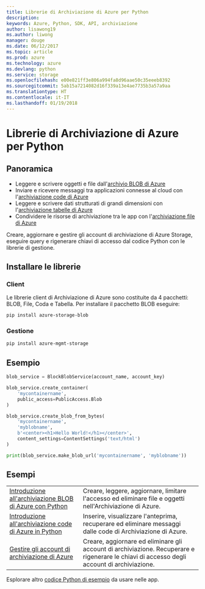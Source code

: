 ```yaml
---
title: Librerie di Archiviazione di Azure per Python
description: 
keywords: Azure, Python, SDK, API, archiviazione
author: lisawong19
ms.author: liwong
manager: douge
ms.date: 06/12/2017
ms.topic: article
ms.prod: azure
ms.technology: azure
ms.devlang: python
ms.service: storage
ms.openlocfilehash: e00e821ff3e806a994fa8d96aae50c35eeeb8392
ms.sourcegitcommit: 5ab15a7214082d16f339a13e4ae7735b3a57a9aa
ms.translationtype: HT
ms.contentlocale: it-IT
ms.lasthandoff: 01/19/2018
---
```

# <a name="azure-storage-libraries-for-python"></a>Librerie di Archiviazione di Azure per Python

## <a name="overview"></a>Panoramica
- Leggere e scrivere oggetti e file dall'[archivio BLOB di Azure](https://docs.microsoft.com/en-us/azure/storage/storage-python-how-to-use-blob-storage)
- Inviare e ricevere messaggi tra applicazioni connesse al cloud con l'[archiviazione code di Azure](https://docs.microsoft.com/azure/storage/storage-python-how-to-use-queue-storage)
- Leggere e scrivere dati strutturati di grandi dimensioni con l'[archiviazione tabelle di Azure](https://docs.microsoft.com/azure/storage/storage-python-how-to-use-table-storage) 
- Condividere le risorse di archiviazione tra le app con l'[archiviazione file di Azure](https://docs.microsoft.com/azure/storage/storage-python-how-to-use-file-storage)

Creare, aggiornare e gestire gli account di archiviazione di Azure Storage, eseguire query e rigenerare chiavi di accesso dal codice Python con le librerie di gestione.

## <a name="install-the-libraries"></a>Installare le librerie

### <a name="client"></a>Client

Le librerie client di Archiviazione di Azure sono costituite da 4 pacchetti: BLOB, File, Coda e Tabella. Per installare il pacchetto BLOB eseguire:

```bash
pip install azure-storage-blob
```

### <a name="management"></a>Gestione

```bash
pip install azure-mgmt-storage
```

## <a name="example"></a>Esempio
```python
blob_service = BlockBlobService(account_name, account_key)

blob_service.create_container(
    'mycontainername',
    public_access=PublicAccess.Blob
)

blob_service.create_blob_from_bytes(
    'mycontainername',
    'myblobname',
    b'<center><h1>Hello World!</h1></center>',
    content_settings=ContentSettings('text/html')
)

print(blob_service.make_blob_url('mycontainername', 'myblobname'))
```

## <a name="samples"></a>Esempi

| | |
|--|--|
| [Introduzione all'archiviazione BLOB di Azure con Python](https://docs.microsoft.com/en-us/azure/storage/blobs/storage-python-how-to-use-blob-storage) | Creare, leggere, aggiornare, limitare l'accesso ed eliminare file e oggetti nell'Archiviazione di Azure. |
| [Introduzione all'archiviazione code di Azure in Python](https://docs.microsoft.com/en-us/azure/storage/queues/storage-python-how-to-use-queue-storage) | Inserire, visualizzare l'anteprima, recuperare ed eliminare messaggi dalle code di Archiviazione di Azure. | 
| [Gestire gli account di archiviazione di Azure](https://azure.microsoft.com/resources/samples/storage-python-manage) | Creare, aggiornare ed eliminare gli account di archiviazione. Recuperare e rigenerare le chiavi di accesso degli account di archiviazione.

Esplorare altro [codice Python di esempio](https://azure.microsoft.com/resources/samples/?platform=python) da usare nelle app.

